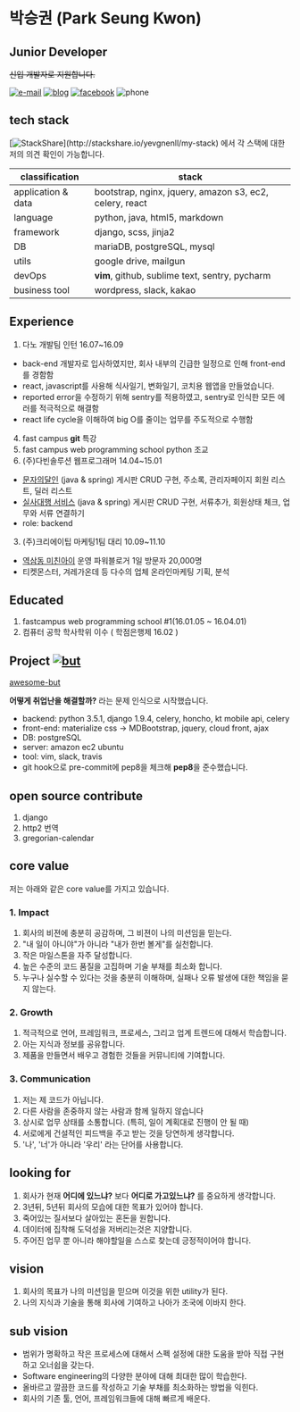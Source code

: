 # 박승권 (Park Seung Kwon)


## Junior Developer 

~~신입 개발자로 지원합니다.~~

[![e-mail](https://img.shields.io/badge/e--mail-yo@yevgnenll.me-orange.svg)](mailto:yo@yevgnenll.me)
[![blog](https://img.shields.io/badge/blog-yevgnenll.me-yellowgreen.svg)](http://yevgnenll.me)
[![facebook](https://img.shields.io/badge/facebook-FB-blue.svg)](https://www.facebook.com/yevgnenll)
![phone](https://img.shields.io/badge/phone-+82--10--9571--6689-brightgreen.svg)


## tech stack

[![StackShare](http://img.shields.io/badge/tech-stack(click_here)-0690fa.svg?style=flat)](http://stackshare.io/yevgnenll/my-stack)
 에서 각 스택에 대한 저의 의견 확인이 가능합니다.

| classification | stack  |
| ------------- | ------------- |
| application & data | bootstrap, nginx, jquery, amazon s3, ec2, celery, react |
| language  | python, java, html5, markdown  |
| framework  | django, scss, jinja2 |
| DB | mariaDB, postgreSQL, mysql |
| utils  | google drive, mailgun |
| devOps  | **vim**, github, sublime text, sentry, pycharm|
| business tool  | wordpress, slack, kakao|


## Experience

1. 다노 개발팀 인턴 16.07~16.09
  - back-end 개발자로 입사하였지만, 회사 내부의 긴급한 일정으로 인해 front-end를 경함함
  - react, javascript를 사용해 식사일기, 변화일기, 코치용 웹앱을 만들었습니다.
  - reported error을 수정하기 위해 sentry를 적용하였고, sentry로 인식한 모든 에러를 적극적으로 해결함
  - react life cycle을 이해하여 big O를 줄이는 업무를 주도적으로 수행함
4. fast campus **git** 특강
5. fast campus web programming school python 조교
1. (주)다빈솔루션 웹프로그래머 14.04~15.01
  - [문자의달인](http://www.smsmaster.co.kr/) (java & spring)
    게시판 CRUD 구현, 주소록, 관리자페이지 회원 리스트, 딜러 리스트
  - [실사대행 서비스](http://bizagent.co.kr/) (java & spring)
    게시판 CRUD 구현, 서류추가, 회원상태 체크, 업무와 서류 연결하기
  - role: backend

3. (주)크리에이팁 마케팅1팀 대리 10.09~11.10
  - [역삼동 미친아이](http://blog.naver.com/spark0017) 운영 파워블로거 1일 방문자 20,000명 
  - 티켓몬스터, 겨레가온데 등 다수의 업체 온라인마케팅 기획, 분석


## Educated

1. fastcampus web programming school #1(16.01.05 ~ 16.04.01)
2. 컴퓨터 공학 학사학위 이수 ( 학점은행제 16.02 )


## Project [![but](https://img.shields.io/badge/github-but-red.svg)](http://www.github.com/yevgnenll/but)

[awesome-but](https://awesome-but.com/)


**어떻게 취업난을 해결할까?** 라는 문제 인식으로 시작했습니다.

- backend: python 3.5.1, django 1.9.4, celery, honcho, kt mobile api, celery
- front-end: materialize css -> MDBootstrap, jquery, cloud front, ajax
- DB: postgreSQL
- server: amazon ec2 ubuntu
- tool: vim, slack, travis
- git hook으로 pre-commit에 pep8을 체크해 **pep8**을 준수했습니다.


## open source contribute

1. django 
2. http2 번역
3. gregorian-calendar 


## core value

저는 아래와 같은 core value를 가지고 있습니다.

### 1. Impact
1. 회사의 비젼에 충분히 공감하며, 그 비젼이 나의 미션임을 믿는다.
2. "내 일이 아니야"가 아니라 "내가 한번 볼게"를 실천합니다.
3. 작은 마일스톤을 자주 달성합니다.
4. 높은 수준의 코드 품질을 고집하며 기술 부채를 최소화 합니다.
5. 누구나 실수할 수 있다는 것을 충분히 이해하며, 실패나 오류 발생에 대한 책임을 묻지 않는다.


### 2. Growth
1. 적극적으로 언어, 프레임워크, 프로세스, 그리고 업계 트렌드에 대해서 학습합니다.
2. 아는 지식과 정보를 공유합니다.
3. 제품을 만들면서 배우고 경험한 것들을 커뮤니티에 기여합니다.

### 3. Communication

1. 저는 제 코드가 아닙니다.
2. 다른 사람을 존중하지 않는 사람과 함께 일하지 않습니다
2. 상시로 업무 상태를 소통합니다. (특히, 일이 계획대로 진행이 안 될 때)
3. 서로에게 건설적인 피드백을 주고 받는 것을 당연하게 생각합니다.
4. '나', '너'가 아니라 '우리' 라는 단어를 사용합니다.


## looking for

1. 회사가 현재 **어디에 있느냐?** 보다 **어디로 가고있느냐?** 를 중요하게 생각합니다.
2. 3년뒤, 5년뒤 회사의 모습에 대한 목표가 있어야 합니다.
4. 죽어있는 질서보다 살아있는 혼돈을 원합니다.
8. 데이터에 집착해 도덕성을 저버리는것은 지양합니다.
3. 주어진 업무 뿐 아니라 해야할일을 스스로 찾는데 긍정적이어야 합니다.


##  vision

1. 회사의 목표가 나의 미션임을 믿으며 이것을 위한 utility가 된다.
2. 나의 지식과 기술을 통해 회사에 기여하고 나아가 조국에 이바지 한다.


## sub vision

- 범위가 명확하고 작은 프로세스에 대해서 스펙 설정에 대한 도움을 받아 직접 구현하고 오너쉽을 갖는다.
- Software engineering의 다양한 분야에 대해 최대한 많이 학습한다.
- 올바르고 깔끔한 코드를 작성하고 기술 부채를 최소화하는 방법을 익힌다.
- 회사의 기존 툴, 언어, 프레임워크들에 대해 빠르게 배운다.
